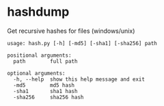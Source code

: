 # hashdump
Get recursive hashes for files (windows/unix)


    usage: hash.py [-h] [-md5] [-sha1] [-sha256] path

    positional arguments:
      path        full path

    optional arguments:
      -h, --help  show this help message and exit
      -md5        md5 hash
      -sha1       sha1 hash
      -sha256     sha256 hash
